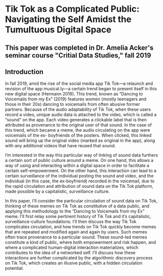 # Tik Tok as a Complicated Public: Navigating the Self Amidst the Tumultuous Digital Space
## This paper was completed in Dr. Amelia Acker's seminar course "Critial Data Studies," fall 2019

## Introduction

In fall 2019, amid the rise of the social media app Tik Tok—a relaunch and revision of
the app musical.ly—a certain trend began to present itself in this new digital space (Hermann
2019). This trend, known as “Dancing to Voicemails from my Ex” (2019) features women
(mostly teenagers and those in their 20s) dancing to voicemails from often abusive former
partners. Because of the audio adaptability of Tik Tok, when these users record a video, unique
audio data is attached to the video, which is called a “sound” on the app. Each video generates a
clickable label that is then attributed as provenance to the original user of that sound. In the case 
of this trend, which became a meme, the audio circulating on the app were voicemails of the ex-
boyfriends of the posters. When clicked, this linked sound will bring up the original video (marked as original in the app), along with any additional videos that have reused that sound. 

I’m interested in the way this particular way of linking of sound data furthers a certain sort of public
culture around a meme. On one hand, this allows a way of using and interacting within a digital
space in order to facilitate a certain self-empowerment. On the other hand, this interaction can
lead to a certain surveillance of the individual posting the sound and video, and the individual (in
this case, the ex-boyfriend) recorded in the voicemail, due to the rapid circulation and attribution
of sound data on the Tik Tok platform, made possible by a capitalistic, surveillance culture.

In this paper, I’ll consider the particular circulation of sound data on Tik Tok, thinking of
these memes on Tik Tok as constitutive of a data public, and applying this methodology to the
“Dancing to Voicemails from my Ex” meme. I’ll first relay some pertinent history of Tik Tok
and it’s capitalistic, surveillance-culture foundations. I’ll then discuss the way Tik Tok
complicates circulation, and how trends on Tik Tok quickly become memes that are repeated and
modified again and again by users. Such memes often trace provenance to a particular sound.
These sound-led memes constitute a kind of public, where both empowerment and risk happen,
and where a complicated human-digital interaction materializes, which contributes to the idea of
a networked self. I’ll discuss how these interactions are further complicated by the algorithmic
discovery process on Tik Tok, which creates an illusive public, with a hidden circulation
potential.
